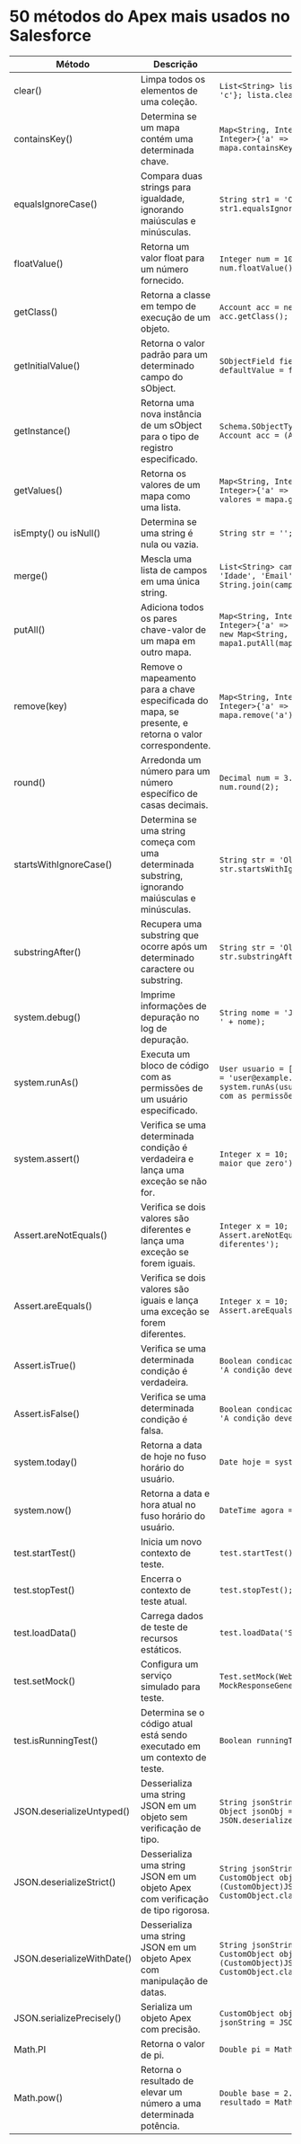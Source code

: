 # 50 métodos do Apex mais usados no Salesforce

| Método                   | Descrição                                                   | Exemplo                                                                                      |
|--------------------------|-------------------------------------------------------------|----------------------------------------------------------------------------------------------|
| clear()                  | Limpa todos os elementos de uma coleção.                     | `List<String> lista = new List<String>{'a', 'b', 'c'}; lista.clear();`                       |
| containsKey()            | Determina se um mapa contém uma determinada chave.           | `Map<String, Integer> mapa = new Map<String, Integer>{'a' => 1, 'b' => 2}; mapa.containsKey('a');` |
| equalsIgnoreCase()       | Compara duas strings para igualdade, ignorando maiúsculas e minúsculas. | `String str1 = 'Olá'; String str2 = 'olá'; str1.equalsIgnoreCase(str2);`                   |
| floatValue()             | Retorna um valor float para um número fornecido.              | `Integer num = 10; Float floatNum = num.floatValue();`                                       |
| getClass()               | Retorna a classe em tempo de execução de um objeto.          | `Account acc = new Account(); Type objType = acc.getClass();`                                |
| getInitialValue()        | Retorna o valor padrão para um determinado campo do sObject. | `SObjectField field = Account.Name; Object defaultValue = field.getInitialValue();`          |
| getInstance()            | Retorna uma nova instância de um sObject para o tipo de registro especificado. | `Schema.SObjectType objType = Account.SObjectType; Account acc = (Account)objType.newInstance();` |
| getValues()              | Retorna os valores de um mapa como uma lista.                 | `Map<String, Integer> mapa = new Map<String, Integer>{'a' => 1, 'b' => 2}; List<Integer> valores = mapa.getValues();` |
| isEmpty() ou isNull()    | Determina se uma string é nula ou vazia.                     | `String str = ''; Boolean vazia = str.isEmpty();`                                             |
| merge()                  | Mescla uma lista de campos em uma única string.               | `List<String> campos = new List<String>{'Nome', 'Idade', 'Email'}; String mergedString = String.join(campos, ', ');` |
| putAll()                 | Adiciona todos os pares chave-valor de um mapa em outro mapa. | `Map<String, Integer> mapa1 = new Map<String, Integer>{'a' => 1}; Map<String, Integer> mapa2 = new Map<String, Integer>{'b' => 2}; mapa1.putAll(mapa2);` |
| remove(key)              | Remove o mapeamento para a chave especificada do mapa, se presente, e retorna o valor correspondente. | `Map<String, Integer> mapa = new Map<String, Integer>{'a' => 1, 'b' => 2}; Integer valor = mapa.remove('a');` |
| round()                  | Arredonda um número para um número específico de casas decimais. | `Decimal num = 3.14159; Decimal roundedNum = num.round(2);`                                  |
| startsWithIgnoreCase()   | Determina se uma string começa com uma determinada substring, ignorando maiúsculas e minúsculas. | `String str = 'Olá, mundo'; Boolean startsWith = str.startsWithIgnoreCase('olá');`             |
| substringAfter()         | Recupera uma substring que ocorre após um determinado caractere ou substring. | `String str = 'Olá, mundo'; String substring = str.substringAfter(', ');`                      |
| system.debug()           | Imprime informações de depuração no log de depuração.         | `String nome = 'John Doe'; system.debug('O nome é: ' + nome);`                                |
| system.runAs()           | Executa um bloco de código com as permissões de um usuário especificado. | ```User usuario = [SELECT Id FROM User WHERE Username = 'user@example.com' LIMIT 1]; system.runAs(usuario) { /* Código a ser executado com as permissões do usuário */ }``` |
| system.assert()          | Verifica se uma determinada condição é verdadeira e lança uma exceção se não for. | `Integer x = 10; system.assert(x > 0, 'x deve ser maior que zero');`                           |
| Assert.areNotEquals()    | Verifica se dois valores são diferentes e lança uma exceção se forem iguais. | `Integer x = 10; Integer y = 20; Assert.areNotEquals(x, y, 'x e y devem ser diferentes');`      |
| Assert.areEquals()       | Verifica se dois valores são iguais e lança uma exceção se forem diferentes. | `Integer x = 10; Integer y = 10; Assert.areEquals(x, y, 'x e y devem ser iguais');`             |
| Assert.isTrue()          | Verifica se uma determinada condição é verdadeira.            | `Boolean condicao = true; Assert.isTrue(condicao, 'A condição deve ser verdadeira');`          |
| Assert.isFalse()         | Verifica se uma determinada condição é falsa.                 | `Boolean condicao = false; Assert.isFalse(condicao, 'A condição deve ser falsa');`             |
| system.today()           | Retorna a data de hoje no fuso horário do usuário.            | `Date hoje = system.today();`                                                                  |
| system.now()             | Retorna a data e hora atual no fuso horário do usuário.       | `DateTime agora = system.now();`                                                              |
| test.startTest()         | Inicia um novo contexto de teste.                             | `test.startTest(); /* Código a ser testado */`                                                 |
| test.stopTest()          | Encerra o contexto de teste atual.                            | `test.stopTest();`                                                                            |
| test.loadData()          | Carrega dados de teste de recursos estáticos.                 | `test.loadData('StaticResourceName');`                                                        |
| test.setMock()           | Configura um serviço simulado para teste.                     | `Test.setMock(WebServiceMock.class, new MockResponseGenerator());`                             |
| test.isRunningTest()     | Determina se o código atual está sendo executado em um contexto de teste. | `Boolean runningTest = Test.isRunningTest();`                                              |
| JSON.deserializeUntyped() | Desserializa uma string JSON em um objeto sem verificação de tipo. | `String jsonString = '{"name":"John","age":30}'; Object jsonObj = JSON.deserializeUntyped(jsonString);` |
| JSON.deserializeStrict() | Desserializa uma string JSON em um objeto Apex com verificação de tipo rigorosa. | `String jsonString = '{"name":"John","age":30}'; CustomObject obj = (CustomObject)JSON.deserializeStrict(jsonString, CustomObject.class);` |
| JSON.deserializeWithDate() | Desserializa uma string JSON em um objeto Apex com manipulação de datas. | `String jsonString = '{"date":"2023-05-30"}'; CustomObject obj = (CustomObject)JSON.deserializeWithDate(jsonString, CustomObject.class);` |
| JSON.serializePrecisely() | Serializa um objeto Apex com precisão.                        | `CustomObject obj = new CustomObject(); String jsonString = JSON.serializePrecisely(obj);`      |
| Math.PI                  | Retorna o valor de pi.                                       | `Double pi = Math.PI;`                                                                         |
| Math.pow()               | Retorna o resultado de elevar um número a uma determinada potência. | `Double base = 2.0; Double expoente = 3.0; Double resultado = Math.pow(base, expoente);`       |


